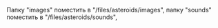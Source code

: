 Папку "images" поместить в "/files/asteroids/images", папку "sounds" поместить в "/files/asteroids/sounds",